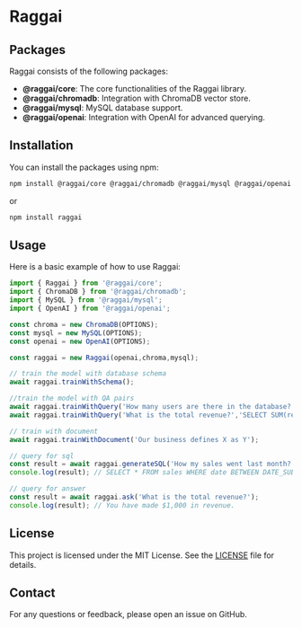 # Raggai

## Packages

Raggai consists of the following packages:

- **@raggai/core**: The core functionalities of the Raggai library.
- **@raggai/chromadb**: Integration with ChromaDB vector store.
- **@raggai/mysql**: MySQL database support.
- **@raggai/openai**: Integration with OpenAI for advanced querying.

## Installation

You can install the packages using npm:

```bash
npm install @raggai/core @raggai/chromadb @raggai/mysql @raggai/openai
```

or 

```bash
npm install raggai
```

## Usage

Here is a basic example of how to use Raggai:

```typescript
import { Raggai } from '@raggai/core';
import { ChromaDB } from '@raggai/chromadb';
import { MySQL } from '@raggai/mysql';
import { OpenAI } from '@raggai/openai';

const chroma = new ChromaDB(OPTIONS);
const mysql = new MySQL(OPTIONS);
const openai = new OpenAI(OPTIONS);

const raggai = new Raggai(openai,chroma,mysql);

// train the model with database schema
await raggai.trainWithSchema();

//train the model with QA pairs
await raggai.trainWithQuery('How many users are there in the database?','SELECT COUNT(*) FROM users');
await raggai.trainWithQuery('What is the total revenue?','SELECT SUM(revenue) FROM sales');

// train with document
await raggai.trainWithDocument('Our business defines X as Y');

// query for sql
const result = await raggai.generateSQL('How my sales went last month?');
console.log(result); // SELECT * FROM sales WHERE date BETWEEN DATE_SUB(NOW(), INTERVAL 1 MONTH) AND NOW();

// query for answer
const result = await raggai.ask('What is the total revenue?');
console.log(result); // You have made $1,000 in revenue.
```

## License

This project is licensed under the MIT License. See the [LICENSE](LICENSE) file for details.

## Contact

For any questions or feedback, please open an issue on GitHub.
